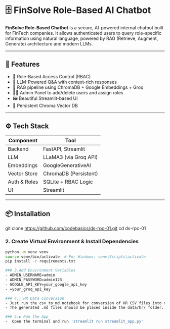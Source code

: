 # 🗄️ FinSolve Role-Based AI Chatbot

**FinSolve Role-Based Chatbot** is a secure, AI-powered internal chatbot built for FinTech companies. It allows authenticated users to query role-specific information using natural language, powered by RAG (Retrieve, Augment, Generate) architecture and modern LLMs.

---

## 🚀 Features

- 🔐 Role-Based Access Control (RBAC)
- 🤖 LLM-Powered Q&A with context-rich responses
- 🧠 RAG pipeline using ChromaDB + Google Embeddings + Groq
- 👨‍💼 Admin Panel to add/delete users and assign roles
- 🖼️ Beautiful Streamlit-based UI
- 💾 Persistent Chroma Vector DB

---

## ⚙️ Tech Stack

| Component       | Tool                     |
|-----------------|--------------------------|
| Backend         | FastAPI, Streamlit       |
| LLM             | LLaMA3 (via Groq API)    |
| Embeddings      | GoogleGenerativeAI       |
| Vector Store    | ChromaDB (Persistent)    |
| Auth & Roles    | SQLite + RBAC Logic      |
| UI              | Streamlit                |

---

## 📦 Installation

git clone https://github.com/codebasics/ds-rpc-01.git
cd ds-rpc-01

### 2. Create Virtual Environment & Install Dependencies

``` bash
python -m venv venv
source venv/bin/activate  # For Windows: venv\Scripts\activate
pip install -r requirements.txt

### 3.Add Environment Variables
- ADMIN_USERNAME=admin
- ADMIN_PASSWORD=admin123
- GOOGLE_API_KEY=your_google_api_key
- =your_groq_api_key

### 4.📄 HR Data Conversion
- Just run the csv_to_md notebook for conversion of HR CSV files into markdown format.
- The generated .md files should be placed inside the data/hr/ folder.

### 5.▶️ Run the App
-  Open the terminal and run 'streamlit run streamlit_app.py'

